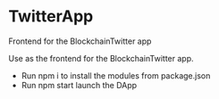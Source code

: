 # TwitterApp
Frontend for the BlockchainTwitter app

Use as the frontend for the BlockchainTwitter app.

- Run npm i to install the modules from package.json
- Run npm start launch the DApp


